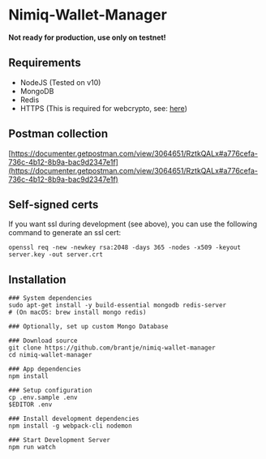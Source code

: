 # Nimiq-Wallet-Manager

**Not ready for production, use only on testnet!**

## Requirements
- NodeJS (Tested on v10)
- MongoDB
- Redis
- HTTPS (This is required for webcrypto, see: [here](https://www.chromium.org/blink/webcrypto))

## Postman collection
[https://documenter.getpostman.com/view/3064651/RztkQALx#a776cefa-736c-4b12-8b9a-bac9d2347e1f](https://documenter.getpostman.com/view/3064651/RztkQALx#a776cefa-736c-4b12-8b9a-bac9d2347e1f)

## Self-signed certs
If you want ssl during development (see above), you can use the following command to generate an ssl cert:  
```shell 
openssl req -new -newkey rsa:2048 -days 365 -nodes -x509 -keyout server.key -out server.crt
```
## Installation

```shell
### System dependencies
sudo apt-get install -y build-essential mongodb redis-server
# (On macOS: brew install mongo redis)

### Optionally, set up custom Mongo Database

### Download source
git clone https://github.com/brantje/nimiq-wallet-manager
cd nimiq-wallet-manager

### App dependencies
npm install

### Setup configuration
cp .env.sample .env
$EDITOR .env

### Install development dependencies
npm install -g webpack-cli nodemon

### Start Development Server
npm run watch
```
